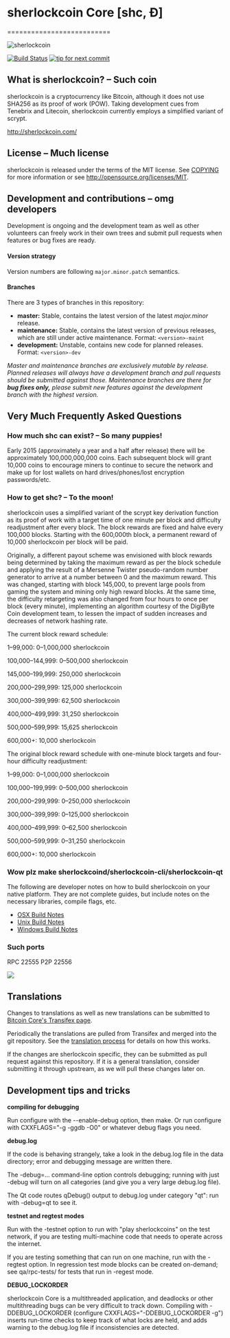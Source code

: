 # sherlockcoin Core [shc, Ð]
==========================

![sherlockcoin](http://static.tumblr.com/ppdj5y9/Ae9mxmxtp/300coin.png)

[![Build Status](https://travis-ci.org/sherlockcoin/sherlockcoin.svg?branch=1.7-dev)](https://travis-ci.org/sherlockcoin/sherlockcoin) [![tip for next commit](https://tip4commit.com/projects/702.svg)](https://tip4commit.com/github/sherlockcoin/sherlockcoin)

## What is sherlockcoin? – Such coin
sherlockcoin is a cryptocurrency like Bitcoin, although it does not use SHA256 as its proof of work (POW). Taking development cues from Tenebrix and Litecoin, sherlockcoin currently employs a simplified variant of scrypt.

http://sherlockcoin.com/

## License – Much license
sherlockcoin is released under the terms of the MIT license. See [COPYING](COPYING)
for more information or see http://opensource.org/licenses/MIT.

## Development and contributions – omg developers
Development is ongoing and the development team as well as other volunteers can freely work in their own trees and submit pull requests when features or bug fixes are ready.

#### Version strategy
Version numbers are following ```major.minor.patch``` semantics.

#### Branches
There are 3 types of branches in this repository:

- **master:** Stable, contains the latest version of the latest *major.minor* release.
- **maintenance:** Stable, contains the latest version of previous releases, which are still under active maintenance. Format: ```<version>-maint```
- **development:** Unstable, contains new code for planned releases. Format: ```<version>-dev```

*Master and maintenance branches are exclusively mutable by release. Planned releases will always have a development branch and pull requests should be submitted against those. Maintenance branches are there for* ***bug fixes only,*** *please submit new features against the development branch with the highest version.*

## Very Much Frequently Asked Questions

### How much shc can exist? – So many puppies!
Early 2015 (approximately a year and a half after release) there will be approximately 100,000,000,000 coins.
Each subsequent block will grant 10,000 coins to encourage miners to continue to secure the network and make up for lost wallets on hard drives/phones/lost encryption passwords/etc.

### How to get shc? – To the moon!
sherlockcoin uses a simplified variant of the scrypt key derivation function as its proof of work with a target time of one minute per block and difficulty readjustment after every block. The block rewards are fixed and halve every 100,000 blocks. Starting with the 600,000th block, a permanent reward of 10,000 sherlockcoin per block will be paid. 

Originally, a different payout scheme was envisioned with block rewards being determined by taking the maximum reward as per the block schedule and applying the result of a Mersenne Twister pseudo-random number generator to arrive at a number between 0 and the maximum reward. This was changed, starting with block 145,000, to prevent large pools from gaming the system and mining only high reward blocks. At the same time, the difficulty retargeting was also changed from four hours to once per block (every minute), implementing an algorithm courtesy of the DigiByte Coin development team, to lessen the impact of sudden increases and decreases of network hashing rate.

The current block reward schedule:

1–99,000: 0–1,000,000 sherlockcoin 

100,000–144,999: 0–500,000 sherlockcoin

145,000–199,999: 250,000 sherlockcoin

200,000–299,999: 125,000 sherlockcoin

300,000–399,999: 62,500 sherlockcoin

400,000–499,999: 31,250 sherlockcoin

500,000–599,999: 15,625 sherlockcoin

600,000+: 10,000 sherlockcoin

The original block reward schedule with one-minute block targets and four-hour difficulty readjustment:

1–99,000: 0–1,000,000 sherlockcoin 

100,000–199,999: 0–500,000 sherlockcoin

200,000–299,999: 0–250,000 sherlockcoin

300,000–399,999: 0–125,000 sherlockcoin

400,000–499,999: 0–62,500 sherlockcoin

500,000–599,999: 0–31,250 sherlockcoin

600,000+: 10,000 sherlockcoin

### Wow plz make sherlockcoind/sherlockcoin-cli/sherlockcoin-qt

  The following are developer notes on how to build sherlockcoin on your native platform. They are not complete guides, but include notes on the necessary libraries, compile flags, etc.

  - [OSX Build Notes](doc/build-osx.md)
  - [Unix Build Notes](doc/build-unix.md)
  - [Windows Build Notes](doc/build-msw.md)

### Such ports
RPC 22555
P2P 22556

![](http://shcsay.com/wow//////such/coin)

Translations
------------

Changes to translations as well as new translations can be submitted to
[Bitcoin Core's Transifex page](https://www.transifex.com/projects/p/bitcoin/).

Periodically the translations are pulled from Transifex and merged into the git repository. See the
[translation process](doc/translation_process.md) for details on how this works.

If the changes are sherlockcoin specific, they can be submitted as pull request against this repository.
If it is a general translation, consider submitting it through upstream, as we will pull these changes later on.

Development tips and tricks
---------------------------

**compiling for debugging**

Run configure with the --enable-debug option, then make. Or run configure with
CXXFLAGS="-g -ggdb -O0" or whatever debug flags you need.

**debug.log**

If the code is behaving strangely, take a look in the debug.log file in the data directory;
error and debugging message are written there.

The -debug=... command-line option controls debugging; running with just -debug will turn
on all categories (and give you a very large debug.log file).

The Qt code routes qDebug() output to debug.log under category "qt": run with -debug=qt
to see it.

**testnet and regtest modes**

Run with the -testnet option to run with "play sherlockcoins" on the test network, if you
are testing multi-machine code that needs to operate across the internet.

If you are testing something that can run on one machine, run with the -regtest option.
In regression test mode blocks can be created on-demand; see qa/rpc-tests/ for tests
that run in -regest mode.

**DEBUG_LOCKORDER**

sherlockcoin Core is a multithreaded application, and deadlocks or other multithreading bugs
can be very difficult to track down. Compiling with -DDEBUG_LOCKORDER (configure
CXXFLAGS="-DDEBUG_LOCKORDER -g") inserts run-time checks to keep track of what locks
are held, and adds warning to the debug.log file if inconsistencies are detected.
